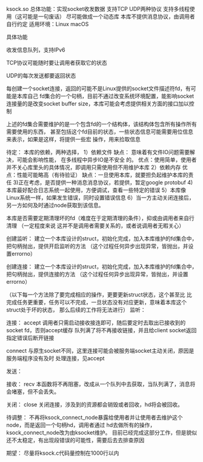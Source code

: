 ksock.so
总体功能：实现socket收发数据 支持TCP UDP两种协议 支持多线程使用（这可能是一句废话）
尽可能做成一个动态库
本库不提供消息协议，由调用者自行约定
适用环境：Linux macOS

具体功能


收发信息队列，支持IPv6


TCP协议可能随时要让调用者获取它的状态

UDP的每次发送都要返回状态

每创建一个socket连接，返回的可能不是Linux提供的socket文件描述符fd，有可能是本库自己
fd集合的一个句柄，目前不通过改变系统环境配置，能影响socket连接量的是改变socket buffer
size，本库可能会考虑提供相关方面的接口加以控制

上述的fd集合需要维护的是一个包含fd的一个结构体，该结构体包含所有操作所有需要使用的东西，
甚至包括这个fd目前的状态，一些状态信息可能需要用位信息来表示，如果是这样，将提供一些宏
操作，用来捡取信息

待定：
本库的依赖，两种选择，
1）依赖文件  缺点： 意味着有文件IO问题需要解决，可能会影响性能， 在多线程中异步IO是不安全
的。  优点：使用简单，使用者并不关心库里头的具体情况，即调用只需使用但不用维护本库
2）依赖内存  优点：性能可能略高（有待验证） 缺点：一旦使用本库，就要担负起维护本库的责任 
3)正在考虑，是否提供一种消息消息协议，若提供，暂定google protobuf
4)本库最好配合日志系统一起使用，方便调试，查看一些特定的错误
5）本库像Linux系统一样，如果发生错误，同时设置错误信息
6）当一方主动关闭连接后，另一方如何及时通过node获取到该信息。

本库是否需要定期清理坏的fd（难度在于定期清理的条件），抑或由调用者来自行清理 （一定程度来说
这并不是调用者需要关系的，或者说调用者无暇关心）

创建监听：
建立一个本库设计的struct，初始化完成，加入本库维护的fd集合中，把句柄抛出，提供开启监听的方法
（这个过程任何异步出现异常，皆抛出，并设置errorno）

创建连接：
建立一个本库设计的struct，初始化完成，加入本库维护的fd集合中，把句柄抛出，提供连接的方法
（这个过程任何异步出现异常，皆抛出，并设置errorno）


（以下每一个方法除了要完成相应的操作，更要更新struct状态，这个甚至比
比完成任务更重要，任务可以不完成，一旦状态没有对应更新，意味着本库这个struct处于坏的状态，
那么后续的工作将无法进行）
监听：

连接：
accept  调用者只需启动接收接连即可，随后要定时去取出已接收到的socket fd，否则accept缓存
        队列满了将不再接收链接，并且给client socket返回指定错误后断开链接

connect 与原生socket不同，这里连接可能会被服务端socket主动关闭，原因是服务端程序没有及时
        处理连接，见accept

发送：

接收：
recv    本函数将不再阻塞，改成从一个队列中去获取，当队列满了，消息将会堵塞，但不会丢失。

关闭：
close   关闭连接，涉及到的资源都会销毁或者回收，hd将会被回收。

待调整：
不再将ksock_connect_node暴露给使用者并让使用者去维护这个node，而是返回一个句柄hd，调用者通过
hd去做所有的操作，ksock_connect_node改为由ksocket维护。
目前已经完成这部分工作，但是貌似还不太稳定，有出现段错误的可能性，需要后去去排查原因



期望：
尽量将ksock.c代码量控制在1000行以内